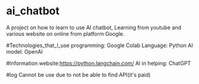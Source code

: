 # ai_chatbot
A project on how to learn to use AI chatbot, Learning from youtube and various website on online from platform Google.


#Technologies_that_I_use
programming: Google Colab
Language: Python
AI model: OpenAI

#Information
website:https://python.langchain.com/
AI in helping: ChatGPT

#log
Cannot be use due to not be able to find API(it's paid)
